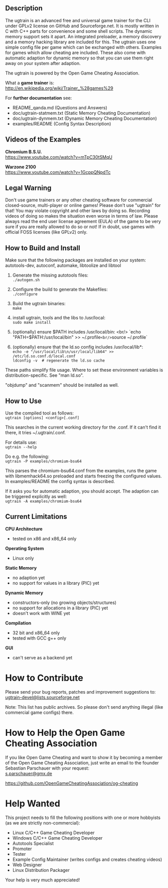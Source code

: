 ## Description

The ugtrain is an advanced free and universal game trainer for the CLI under
GPLv2 license on GitHub and Sourceforge.net. It is mostly written in C with
C++ parts for convenience and some shell scripts. The dynamic memory support
sets it apart. An integrated preloader, a memory discovery and a memory
hacking library are included for this.
The ugtrain uses one simple config file per game which can be exchanged
with others. Examples for games which allow cheating are included. These
also come with automatic adaption for dynamic memory so that you can use
them right away on your system after adaption.

The ugtrain is powered by the Open Game Cheating Association.

What a **game trainer** is: <br/>
http://en.wikipedia.org/wiki/Trainer_%28games%29

For **further documentation** see:

* README_qanda.md (Questions and Answers)
* doc/ugtrain-statmem.txt (Static Memory Cheating Documentation)
* doc/ugtrain-dynmem.txt (Dynamic Memory Cheating Documentation)
* examples/README (Config Syntax Description)

## Videos of the Examples

**Chromium B.S.U.** <br/>
https://www.youtube.com/watch?v=mTpC30tSMqU

**Warzone 2100** <br/>
https://www.youtube.com/watch?v=1GcppQNpdTc

## Legal Warning

Don't use game trainers or any other cheating software for commercial
closed-source, multi-player or online games! Please don't use "ugtrain"
for that! You may violate copyright and other laws by doing so. Recording
videos of doing so makes the situation even worse in terms of law. Please
always read the end user license agreement (EULA) of the game to be very
sure if you are really allowed to do so or not! If in doubt, use games
with official FOSS licenses (like GPLv2) only.

## How to Build and Install

Make sure that the following packages are installed on your system: <br/>
autotools-dev, autoconf, automake, libtoolize and libtool

1. Generate the missing autotools files: <br/>
`./autogen.sh`

2. Configure the build to generate the Makefiles: <br/>
`./configure`

3. Build the ugtrain binaries: <br/>
`make`

4. install ugtrain, tools and the libs to /usr/local: <br/>
`sudo make install`

5. (optionally) ensure $PATH includes /usr/local/bin: <br/>
`echo "PATH=$PATH:/usr/local/bin" >> ~/.profile` <br/>
`source ~/.profile`

6. (optionally) ensure that the ld.so config includes /usr/local/lib\*: <br/>
`echo -e "/usr/local/lib\n/usr/local/lib64" >> /etc/ld.so.conf.d/local.conf` <br/>
`ldconfig -v  # regenerate the ld.so cache`

These paths simplify file usage. Where to set these environment
variables is distribution-specific. See "man ld.so".

"objdump" and "scanmem" should be installed as well.

## How to Use

Use the compiled tool as follows: <br/>
`ugtrain [options] <config>[.conf]`

This searches in the current working directory for the <config>.conf.
If it can't find it there, it tries ~/.ugtrain/<config>.conf.

For details use: <br/>
`ugtrain --help`

Do e.g. the following: <br/>
`ugtrain -P examples/chromium-bsu64`

This parses the chromium-bsu64.conf from the examples, runs the
game with libmemhack64.so preloaded and starts freezing the
configured values. In examples/README the config syntax is described.

If it asks you for automatic adaption, you should accept. The
adaption can be triggered explicitly as well: <br/>
`ugtrain -A examples/chromium-bsu64`

## Current Limitations

**CPU Architecture**

* tested on x86 and x86\_64 only

**Operating System**

* Linux only

**Static Memory**

* no adaption yet
* no support for values in a library (PIC) yet

**Dynamic Memory**

* constructors-only (no growing objects/structures)
* no support for allocations in a library (PIC) yet
* doesn't work with WINE yet

**Compilation**

* 32 bit and x86\_64 only
* tested with GCC g++ only

**GUI**

* can't serve as a backend yet

# How to Contribute

Please send your bug reports, patches and improvement suggestions to: <br/>
ugtrain-devel@lists.sourceforge.net

Note: This list has public archives. So please don't send
anything illegal (like commercial game configs) there.

# How to Help the Open Game Cheating Association

If you like Open Game Cheating and want to show it by becoming
a member of the Open Game Cheating Association, just write an
email to the founder Sebastian Parschauer with your request: <br/>
s.parschauer@gmx.de

https://github.com/OpenGameCheatingAssociation/og-cheating

# Help Wanted

This project needs to fill the following positions with
one or more hobbyists (as we are strictly non-commercial):

* Linux C/C++ Game Cheating Developer
* Windows C/C++ Game Cheating Developer
* Autotools Specialist
* Promoter
* Tester
* Example Config Maintainer (writes configs and creates cheating videos)
* Web Designer
* Linux Distribution Packager

Your help is very much appreciated!
